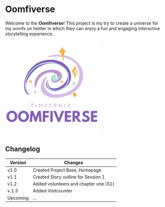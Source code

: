 # Oomfiverse

Welcome to the **Oomfiverse**! This project is my try to create a universe for my oomfs on twitter in which they can enjoy a fun and engaging interactive storytelling experience.

![](./media/oomfiverse-icon.png)

## Changelog
| Version | Changes |
|---------|---------|
|v1.0|Created Project Base, Homepage|
|v1.1|Created Story outline for Session 1|
|v1.2|Added volunteers and chapter one [S1]|
|v.1.3|Added Visitcounter|
|Upcoming|...|

